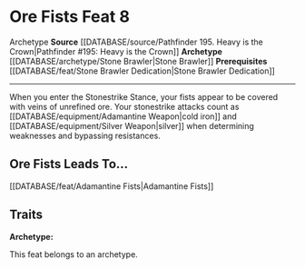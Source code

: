 ﻿---
actions: null
cost: null
element: null
feat: Ore Fists
frequency: null
heighten_level: null
id: '4374'
level: '8'
name: Ore Fists
prerequisite: '[[DATABASE/feat/Stone Brawler Dedication|Stone Brawler Dedication]]'
rarity: Common
requirement: null
rus_type_level: null
school: null
source: '[[DATABASE/source/Pathfinder 195. Heavy is the Crown|Pathfinder #195: Heavy
  is the Crown]]'
subcategory: null
trait:
- '[[DATABASE/trait/Archetype|Archetype]]'
trigger: null
type: Feat

---
# Ore Fists <span class="item-type">Feat 8</span>

<span class="item-trait">Archetype</span>
**Source** [[DATABASE/source/Pathfinder 195. Heavy is the Crown|Pathfinder #195: Heavy is the Crown]]
**Archetype** [[DATABASE/archetype/Stone Brawler|Stone Brawler]]
**Prerequisites** [[DATABASE/feat/Stone Brawler Dedication|Stone Brawler Dedication]]

---
When you enter the Stonestrike Stance, your fists appear to be covered with veins of unrefined ore. Your stonestrike attacks count as [[DATABASE/equipment/Adamantine Weapon|cold iron]] and [[DATABASE/equipment/Silver Weapon|silver]] when determining weaknesses and bypassing resistances.

## Ore Fists Leads To...

[[DATABASE/feat/Adamantine Fists|Adamantine Fists]]

## Traits

**Archetype:**

This feat belongs to an archetype.
